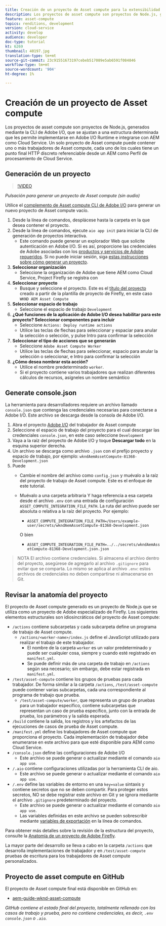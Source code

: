 ```yaml
---
title: Creación de un proyecto de Asset compute para la extensibilidad de la Asset compute
description: Los proyectos de asset compute son proyectos de Node.js, generados mediante la CLI de Adobe I/O, que se adhieren a una estructura determinada que les permite implementarse en Adobe I/O Runtime e integrarse con AEM como Cloud Service.
feature: asset-compute
topics: renditions, development
version: cloud-service
activity: develop
audience: developer
doc-type: tutorial
kt: 6269
thumbnail: 40197.jpg
translation-type: tm+mt
source-git-commit: 23c91551673197cebeb517089e5ab6591f084846
workflow-type: tm+mt
source-wordcount: '904'
ht-degree: 1%

---
```



# Creación de un proyecto de Asset compute

Los proyectos de asset compute son proyectos de Node.js, generados mediante la CLI de Adobe I/O, que se ajustan a una estructura determinada que les permite implementarse en Adobe I/O Runtime e integrarse con AEM como Cloud Service. Un solo proyecto de Asset compute puede contener uno o más trabajadores de Asset compute, cada uno de los cuales tiene un punto final HTTP discreto referenciable desde un AEM como Perfil de procesamiento de Cloud Service.

## Generación de un proyecto

>[!VIDEO](https://video.tv.adobe.com/v/40197/?quality=12&learn=on)

_Pulsación para generar un proyecto de Asset compute (sin audio)_

Utilice el [complemento de Asset compute CLI de Adobe I/O](../set-up/development-environment.md#aio-cli) para generar un nuevo proyecto de Asset compute vacío.

1. Desde la línea de comandos, desplácese hasta la carpeta en la que desea contener el proyecto.
1. Desde la línea de comandos, ejecute `aio app init` para iniciar la CLI de generación de proyectos interactiva.
   + Este comando puede generar un explorador Web que solicite autenticación en Adobe I/O. Si es así, proporcione las credenciales de Adobe asociadas con los [productos y servicios de Adobe requeridos](../set-up/accounts-and-services.md). Si no puede iniciar sesión, siga [estas instrucciones sobre cómo generar un proyecto](https://github.com/AdobeDocs/project-firefly/blob/master/getting_started/first_app.md#42-developer-is-not-logged-in-as-enterprise-organization-user).
1. __Seleccionar organización__
   + Seleccione la organización de Adobe que tiene AEM como Cloud Service, Project Firefly se registra con
1. __Seleccionar proyecto__
   + Busque y seleccione el proyecto. Este es el [título del proyecto](../set-up/firefly.md) creado a partir de la plantilla de proyecto de Firefly, en este caso `WKND AEM Asset Compute`
1. __Seleccionar espacio de trabajo__
   + Seleccione el espacio de trabajo `Development`
1. __¿Qué funciones de la aplicación de Adobe I/O desea habilitar para este proyecto? Seleccionar componentes para incluir__
   + Seleccione `Actions: Deploy runtime actions`
   + Utilice las teclas de flechas para seleccionar y espaciar para anular la selección o selección, y pulse Intro para confirmar la selección
1. __Seleccionar el tipo de acciones que se generarán__
   + Seleccione `Adobe Asset Compute Worker`
   + Utilice las teclas de flechas para seleccionar, espacio para anular la selección o seleccionar, e Intro para confirmar la selección
1. __¿Cómo desea nombrar esta acción?__
   + Utilice el nombre predeterminado `worker`.
   + Si el proyecto contiene varios trabajadores que realizan diferentes cálculos de recursos, asígneles un nombre semántico

## Generate console.json

La herramienta para desarrolladores requiere un archivo llamado `console.json` que contenga las credenciales necesarias para conectarse a Adobe I/O. Este archivo se descarga desde la consola de Adobe I/O.

1. Abra el proyecto [Adobe I/O](https://console.adobe.io) del trabajador de Asset compute
1. Seleccione el espacio de trabajo del proyecto para el cual descargar las credenciales `console.json`, en este caso seleccione `Development`
1. Vaya a la raíz del proyecto de Adobe I/O y toque __Descargar todo__ en la esquina superior derecha.
1. Un archivo se descarga como archivo `.json` con el prefijo proyecto y espacio de trabajo, por ejemplo: `wkndAemAssetCompute-81368-Development.json`
1. Puede
   + Cambie el nombre del archivo como `config.json` y muévalo a la raíz del proyecto de trabajo de Asset compute. Este es el enfoque de este tutorial.
   + Muévalo a una carpeta arbitraria Y haga referencia a esa carpeta desde el archivo `.env` con una entrada de configuración `ASSET_COMPUTE_INTEGRATION_FILE_PATH`. La ruta del archivo puede ser absoluta o relativa a la raíz del proyecto. Por ejemplo:
      + `ASSET_COMPUTE_INTEGRATION_FILE_PATH=/Users/example-user/secrets/wkndAemAssetCompute-81368-Development.json`

      O bien
      + `ASSET_COMPUTE_INTEGRATION_FILE_PATH=../../secrets/wkndAemAssetCompute-81368-Development.json.json`


> NOTA
> El archivo contiene credenciales. Si almacena el archivo dentro del proyecto, asegúrese de agregarlo al archivo `.gitignore` para evitar que se comparta. Lo mismo se aplica al archivo `.env`: estos archivos de credenciales no deben compartirse ni almacenarse en Git.

## Revisar la anatomía del proyecto

El proyecto de Asset compute generado es un proyecto de Node.js que se utiliza como un proyecto de Adobe especializado de Firefly. Los siguientes elementos estructurales son idiosincráticos del proyecto de Asset compute:

+ `/actions` contiene subcarpetas y cada subcarpeta define un programa de trabajo de Asset compute.
   + `/actions/<worker-name>/index.js` define el JavaScript utilizado para realizar el trabajo de este trabajador.
      + El nombre de la carpeta `worker` es un valor predeterminado y puede ser cualquier cosa, siempre y cuando esté registrado en `manifest.yml`.
      + Se puede definir más de una carpeta de trabajo en `/actions` según sea necesario; sin embargo, debe estar registrada en `manifest.yml`.
+ `/test/asset-compute` contiene los grupos de pruebas para cada trabajador. De forma similar a la carpeta `/actions`, `/test/asset-compute` puede contener varias subcarpetas, cada una correspondiente al programa de trabajo que prueba.
   + `/test/asset-compute/worker`, que representa un grupo de pruebas para un trabajador específico, contiene subcarpetas que representan un caso de prueba específico, junto con la entrada de prueba, los parámetros y la salida esperada.
+ `/build` contiene la salida, los registros y los artefactos de las ejecuciones de casos de prueba de Asset compute.
+ `/manifest.yml` define los trabajadores de Asset compute que proporciona el proyecto. Cada implementación de trabajador debe enumerarse en este archivo para que esté disponible para AEM como Cloud Service.
+ `/console.json` define las configuraciones de Adobe I/O
   + Este archivo se puede generar o actualizar mediante el comando `aio app use`.
+ `/.aio` contiene configuraciones utilizadas por la herramienta CLI de aio.
   + Este archivo se puede generar o actualizar mediante el comando `aio app use`.
+ `/.env` define las variables de entorno en una  `key=value` sintaxis y contiene secretos que no se deben compartir. Para proteger estos secretos, NO se debe registrar este archivo en Git y se ignora mediante el archivo `.gitignore` predeterminado del proyecto.
   + Este archivo se puede generar o actualizar mediante el comando `aio app use`.
   + Las variables definidas en este archivo se pueden sobrescribir mediante [variables de exportación](../deploy/runtime.md) en la línea de comandos.

Para obtener más detalles sobre la revisión de la estructura del proyecto, consulte la [Anatomía de un proyecto de Adobe Firefly](https://github.com/AdobeDocs/project-firefly/blob/master/getting_started/first_app.md#5-anatomy-of-a-project-firefly-application).

La mayor parte del desarrollo se lleva a cabo en la carpeta `/actions` que desarrolla implementaciones de trabajador y en `/test/asset-compute` pruebas de escritura para los trabajadores de Asset compute personalizados.

## Proyecto de asset compute en GitHub

El proyecto de Asset compute final está disponible en GitHub en:

+ [aem-guide-wknd-asset-compute](https://github.com/adobe/aem-guides-wknd-asset-compute)

_GitHub contiene el estado final del proyecto, totalmente rellenado con los casos de trabajo y prueba, pero no contiene credenciales, es decir,  `.env` `console.json` o  `.aio`._

